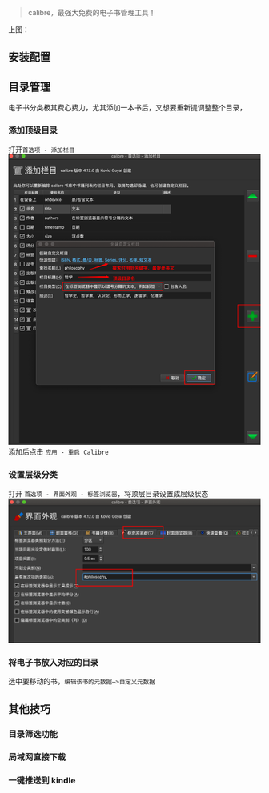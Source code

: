 > calibre，最强大免费的电子书管理工具！

上图：


## 安装配置

## 目录管理
电子书分类极其费心费力，尤其添加一本书后，又想要重新提调整整个目录，

### 添加顶级目录
打开`首选项 - 添加栏目`
![](https://raw.githubusercontent.com/easterfan/picgo/master/blingbling/2020/20200405104801.png)
添加后点击 `应用 - 重启 Calibre`  

### 设置层级分类
打开 `首选项 - 界面外观 - 标签浏览器`，将顶层目录设置成层级状态  
![](https://raw.githubusercontent.com/easterfan/picgo/master/blingbling/2020/20200405105334.png)

### 将电子书放入对应的目录
选中要移动的书，`编辑该书的元数据—>自定义元数据`




## 其他技巧
### 目录筛选功能

### 局域网直接下载

### 一键推送到 kindle

###
